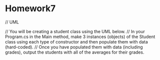 # Homework7
// UML

// You will be creating a student class using the UML below. 
// In your Program.cs in the Main method, make 3 instances (objects) of the Student class using each type of constructor and then populate them with data (hard-coded). 
// Once you have populated them with data (including grades), output the students with all of the averages for their grades.
